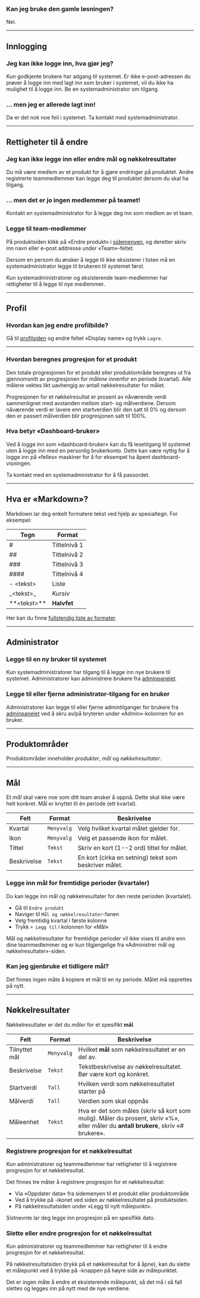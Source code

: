 ### Kan jeg bruke den gamle løsningen?

Nei.

---

## Innlogging

### Jeg kan ikke logge inn, hva gjør jeg?

Kun godkjente brukere har adgang til systemet. Er ikke e-post-adressen du prøver å logge inn med lagt inn som bruker i systemet, vil du ikke ha mulighet til å logge inn. Be en systemadministrator om tilgang.

### ... men jeg er allerede lagt inn!

Da er det nok noe feil i systemet. Ta kontakt med systemadministrator.

---

## Rettigheter til å endre

### Jeg kan ikke legge inn eller endre mål og nøkkelresultater

Du må være medlem av et produkt for å gjøre endringer på produktet. Andre registrerte teammedlemmer kan legge deg til produktet dersom du skal ha tilgang.

### ... men det er jo ingen medlemmer på teamet!

Kontakt en systemadministrator for å legge deg inn som medlem av et team.

### Legge til team-medlemmer

På produktsiden klikk på «Endre produkt» i [sidemenyen](/sidebar.png), og deretter skriv inn navn eller e-post addresse under «Team»-feltet.

Dersom en persom du ønsker å legge til ikke eksisterer i listen må en systemadministrator legge til brukeren til systemet først.

Kun systemadministratorer og eksisterende team-medlemmer har rettigheter til å legge til nye medlemmer.

---

## Profil

### Hvordan kan jeg endre profilbilde?

Gå til [profilsiden](/me) og endre feltet «Display name» og trykk `Lagre`.

---

### Hvordan beregnes progresjon for et produkt

Den totale progresjonen for et produkt eller produktområde beregnes ut fra gjennomsnitt av progresjonen for _målene_ innenfor en periode (kvartal). Alle målene vektes likt uavhengig av antall nøkkelresultater for målet.

Progresjonen for et nøkkelresultat er prosent av nåværende verdi sammenlignet med avstanden mellom start- og målverdiene. Dersom nåværende verdi er lavere enn startverdien blir den satt til 0% og dersom den er passert målverdien blir progresjonen satt til 100%.

### Hva betyr «Dashboard-bruker»

Ved å logge inn som «dashboard-bruker» kan du få lesetilgang til systemet uten å logge inn med en personlig brukerkonto. Dette kan være nyttig for å logge inn på «felles» maskiner for å for eksempel ha åpent dashboard-visningen.

Ta kontakt med en systemadministrator for å få passordet.

---

## Hva er «Markdown»?

Markdown lar deg enkelt formatere tekst ved hjelp av spesialtegn. For eksempel:

| Tegn              | Format       |
| ----------------- | ------------ |
| #                 | Tittelnivå 1 |
| ##                | Tittelnivå 2 |
| ###               | Tittelnivå 3 |
| ####              | Tittelnivå 4 |
| - \<tekst\>       | Liste        |
| \_\<tekst\>\_     | _Kursiv_     |
| \*\*\<tekst\>\*\* | **Halvfet**  |

Her kan du finne [fullstendig liste av formater](https://github.com/adam-p/markdown-here/wiki/Markdown-Cheatsheet).

---

## Administrator

### Legge til en ny bruker til systemet

Kun systemadministratorer har tilgang til å legge inn nye brukere til systemet. Administratorer kan administrere brukere fra [adminpanelet](/admin).

### Legge til eller fjerne administrator-tilgang for en bruker

Administratorer kan legge til eller fjerne admintilganger for brukere fra [adminpanelet](/admin) ved å skru av/på bryteren under «Admin»-kolonnen for en bruker.

---

## Produktområder

Produktområder inneholder _produkter_, _mål_ og _nøkkelresultater_.

---

## Mål

Et _mål_ skal være noe som ditt team ønsker å oppnå. Dette skal ikke være helt konkret. Mål er knyttet til én periode (ett kvartal).

| Felt        | Format     | Beskrivelse                                           |
| ----------- | ---------- | ----------------------------------------------------- |
| Kvartal     | `Menyvalg` | Velg hvilket kvartal målet gjelder for.               |
| Ikon        | `Menyvalg` | Velg et passende ikon for målet.                      |
| Tittel      | `Tekst`    | Skriv en kort (1--2 ord) tittel for målet.            |
| Beskrivelse | `Tekst`    | En kort (cirka en setning) tekst som beskriver målet. |

### Legge inn mål for fremtidige perioder (kvartaler)

Du kan legge inn mål og nøkkelresultater for den neste perioden (kvartalet).

- Gå til `Endre produkt`
- Naviger til `Mål og nøkkelresultater`-fanen
- Velg fremtidig kvartal i første kolonne
- Trykk `+ Legg til` i kolonnen for «Mål»

Mål og nøkkelresultater for fremtidige perioder vil ikke vises til andre enn dine teammedlemmer og er kun tilgjengelige fra «Administrer mål og nøkkelresultater»-siden.

### Kan jeg gjenbruke et tidligere mål?

Det finnes ingen måte å kopiere et mål til en ny periode. Målet må opprettes på nytt.

---

## Nøkkelresultater

Nøkkelresultater er det du _måler_ for et spesifikt **mål**.

| Felt          | Format     | Beskrivelse                                                                                                                        |
| ------------- | ---------- | ---------------------------------------------------------------------------------------------------------------------------------- |
| Tilnyttet mål | `Menyvalg` | Hvilket **mål** som nøkkelresultatet er en del av.                                                                                 |
| Beskrivelse   | `Tekst`    | Tekstbeskrivelse av nøkkelresultatet. Bør være kort og konkret.                                                                    |
| Startverdi    | `Tall`     | Hvilken verdi som nøkkelresultatet starter på                                                                                      |
| Målverdi      | `Tall`     | Verdien som skal oppnås                                                                                                            |
| Måleenhet     | `Tekst`    | Hva er det som måles (skriv så kort som mulig). Måler du prosent, skriv «%», eller måler du **antall brukere**, skriv «# brukere». |

### Registrere progresjon for et nøkkelresultat

Kun administratorer og teammedlemmer har rettigheter til å registrere progresjon for et nøkkelresultat.

Det finnes tre måter å registrere progresjon for et nøkkelresultat:

- Via «Oppdater data» fra sidemenyen til et produkt eller produktområde
- Ved å trykke på <i class="fa fa-wrench"></i>-ikonet ved siden av nøkkelresultatet på produktsiden.
- På nøkkelresultatsiden under «Legg til nytt målepunkt».

Sistnevnte lar deg legge inn progresjon på en spesifikk dato.

### Slette eller endre progresjon for et nøkkelresultat

Kun administratorer og teammedlemmer har rettigheter til å endre progresjon for et nøkkelresultat.

På nøkkelresultatsiden (trykk på et nøkkelresultat for å åpne), kan du slette et målepunkt ved å trykke på <i class="fa fa-trash"></i>-knappen på høyre side av målepunktet.

Det er ingen måte å endre et eksisterende målepunkt, så det må i så fall slettes og legges inn på nytt med de nye verdiene.

